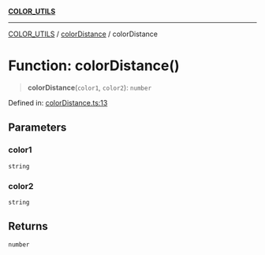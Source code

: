 [**COLOR_UTILS**](../../README.md)

***

[COLOR_UTILS](../../README.md) / [colorDistance](../README.md) / colorDistance

# Function: colorDistance()

> **colorDistance**(`color1`, `color2`): `number`

Defined in: [colorDistance.ts:13](https://github.com/dailker/everyutil/blob/0531b9744e97cf76b2fb0fb9c6a72c61ec9e2b23/src/color/colorDistance.ts#L13)

## Parameters

### color1

`string`

### color2

`string`

## Returns

`number`
